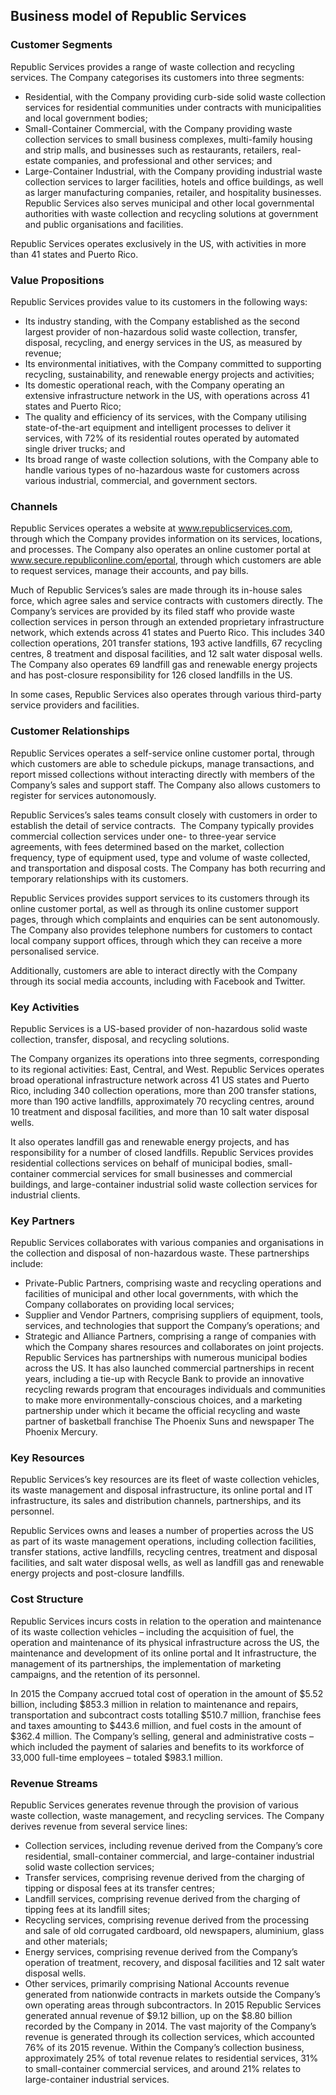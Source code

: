 Business model of Republic Services
-----------------------------------

 ### Customer Segments

 Republic Services provides a range of waste collection and recycling services. The Company categorises its customers into three segments:

  * Residential, with the Company providing curb-side solid waste collection services for residential communities under contracts with municipalities and local government bodies;
 * Small-Container Commercial, with the Company providing waste collection services to small business complexes, multi-family housing and strip malls, and businesses such as restaurants, retailers, real-estate companies, and professional and other services; and
 * Large-Container Industrial, with the Company providing industrial waste collection services to larger facilities, hotels and office buildings, as well as larger manufacturing companies, retailer, and hospitality businesses.
  Republic Services also serves municipal and other local governmental authorities with waste collection and recycling solutions at government and public organisations and facilities.

 Republic Services operates exclusively in the US, with activities in more than 41 states and Puerto Rico.

 ### Value Propositions

 Republic Services provides value to its customers in the following ways:

  * Its industry standing, with the Company established as the second largest provider of non-hazardous solid waste collection, transfer, disposal, recycling, and energy services in the US, as measured by revenue;
 * Its environmental initiatives, with the Company committed to supporting recycling, sustainability, and renewable energy projects and activities;
 * Its domestic operational reach, with the Company operating an extensive infrastructure network in the US, with operations across 41 states and Puerto Rico;
 * The quality and efficiency of its services, with the Company utilising state-of-the-art equipment and intelligent processes to deliver it services, with 72% of its residential routes operated by automated single driver trucks; and
 * Its broad range of waste collection solutions, with the Company able to handle various types of no-hazardous waste for customers across various industrial, commercial, and government sectors.
  ### Channels

 Republic Services operates a website at www.republicservices.com, through which the Company provides information on its services, locations, and processes. The Company also operates an online customer portal at www.secure.republiconline.com/eportal, through which customers are able to request services, manage their accounts, and pay bills.

 Much of Republic Services’s sales are made through its in-house sales force, which agree sales and service contracts with customers directly. The Company’s services are provided by its filed staff who provide waste collection services in person through an extended proprietary infrastructure network, which extends across 41 states and Puerto Rico. This includes 340 collection operations, 201 transfer stations, 193 active landfills, 67 recycling centres, 8 treatment and disposal facilities, and 12 salt water disposal wells. The Company also operates 69 landfill gas and renewable energy projects and has post-closure responsibility for 126 closed landfills in the US.

 In some cases, Republic Services also operates through various third-party service providers and facilities.

 ### Customer Relationships

 Republic Services operates a self-service online customer portal, through which customers are able to schedule pickups, manage transactions, and report missed collections without interacting directly with members of the Company’s sales and support staff. The Company also allows customers to register for services autonomously.

 Republic Services’s sales teams consult closely with customers in order to establish the detail of service contracts.  The Company typically provides commercial collection services under one- to three-year service agreements, with fees determined based on the market, collection frequency, type of equipment used, type and volume of waste collected, and transportation and disposal costs. The Company has both recurring and temporary relationships with its customers.

 Republic Services provides support services to its customers through its online customer portal, as well as through its online customer support pages, through which complaints and enquiries can be sent autonomously. The Company also provides telephone numbers for customers to contact local company support offices, through which they can receive a more personalised service.

 Additionally, customers are able to interact directly with the Company through its social media accounts, including with Facebook and Twitter.

 ### Key Activities

 Republic Services is a US-based provider of non-hazardous solid waste collection, transfer, disposal, and recycling solutions.

 The Company organizes its operations into three segments, corresponding to its regional activities: East, Central, and West. Republic Services operates broad operational infrastructure network across 41 US states and Puerto Rico, including 340 collection operations, more than 200 transfer stations, more than 190 active landfills, approximately 70 recycling centres, around 10 treatment and disposal facilities, and more than 10 salt water disposal wells.

 It also operates landfill gas and renewable energy projects, and has responsibility for a number of closed landfills. Republic Services provides residential collections services on behalf of municipal bodies, small-container commercial services for small businesses and commercial buildings, and large-container industrial solid waste collection services for industrial clients.

 ### Key Partners

 Republic Services collaborates with various companies and organisations in the collection and disposal of non-hazardous waste. These partnerships include:

  * Private-Public Partners, comprising waste and recycling operations and facilities of municipal and other local governments, with which the Company collaborates on providing local services;
 * Supplier and Vendor Partners, comprising suppliers of equipment, tools, services, and technologies that support the Company’s operations; and
 * Strategic and Alliance Partners, comprising a range of companies with which the Company shares resources and collaborates on joint projects.
  Republic Services has partnerships with numerous municipal bodies across the US. It has also launched commercial partnerships in recent years, including a tie-up with Recycle Bank to provide an innovative recycling rewards program that encourages individuals and communities to make more environmentally-conscious choices, and a marketing partnership under which it became the official recycling and waste partner of basketball franchise The Phoenix Suns and newspaper The Phoenix Mercury.

 ### Key Resources

 Republic Services’s key resources are its fleet of waste collection vehicles, its waste management and disposal infrastructure, its online portal and IT infrastructure, its sales and distribution channels, partnerships, and its personnel.

 Republic Services owns and leases a number of properties across the US as part of its waste management operations, including collection facilities, transfer stations, active landfills, recycling centres, treatment and disposal facilities, and salt water disposal wells, as well as landfill gas and renewable energy projects and post-closure landfills.

 ### Cost Structure

 Republic Services incurs costs in relation to the operation and maintenance of its waste collection vehicles – including the acquisition of fuel, the operation and maintenance of its physical infrastructure across the US, the maintenance and development of its online portal and It infrastructure, the management of its partnerships, the implementation of marketing campaigns, and the retention of its personnel.

 In 2015 the Company accrued total cost of operation in the amount of $5.52 billion, including $853.3 million in relation to maintenance and repairs, transportation and subcontract costs totalling $510.7 million, franchise fees and taxes amounting to $443.6 million, and fuel costs in the amount of $362.4 million. The Company’s selling, general and administrative costs – which included the payment of salaries and benefits to its workforce of 33,000 full-time employees – totaled $983.1 million.

 ### Revenue Streams

 Republic Services generates revenue through the provision of various waste collection, waste management, and recycling services. The Company derives revenue from several service lines:

  * Collection services, including revenue derived from the Company’s core residential, small-container commercial, and large-container industrial solid waste collection services;
 * Transfer services, comprising revenue derived from the charging of tipping or disposal fees at its transfer centres;
 * Landfill services, comprising revenue derived from the charging of tipping fees at its landfill sites;
 * Recycling services, comprising revenue derived from the processing and sale of old corrugated cardboard, old newspapers, aluminium, glass and other materials;
 * Energy services, comprising revenue derived from the Company’s operation of treatment, recovery, and disposal facilities and 12 salt water disposal wells.
 * Other services, primarily comprising National Accounts revenue generated from nationwide contracts in markets outside the Company’s own operating areas through subcontractors.
  In 2015 Republic Services generated annual revenue of $9.12 billion, up on the $8.80 billion recorded by the Company in 2014. The vast majority of the Company’s revenue is generated through its collection services, which accounted 76% of its 2015 revenue. Within the Company’s collection business, approximately 25% of total revenue relates to residential services, 31% to small-container commercial services, and around 21% relates to large-container industrial services.